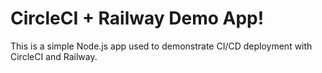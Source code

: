 # CircleCI + Railway Demo App!

This is a simple Node.js app used to demonstrate CI/CD deployment with CircleCI and Railway.
